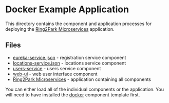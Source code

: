 # Docker Example Application

This directory contains the component and application processes for deploying the
 [Ring2Park Microservices](https://github.com/ring2park-microservices) application.

Files
-----

 - [eureka-service.json](eureka-service.json) - registration service component
 - [locations-service.json](eureka-service.json) -  locations service component
 - [users-service](users-service.json) - users service component
 - [web-ui](web-ui.json) - web user interface component
 - [Ring2Park Microservices](Ring2Park%20Microservices.json) - application containing all components
 
You can either load all of the individual components or the application. You will need to have installed
the [docker](../) component template first.
